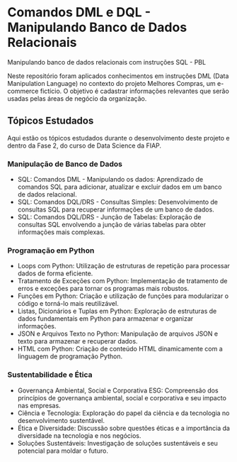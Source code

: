 # Comandos DML e DQL - Manipulando Banco de Dados Relacionais
Manipulando banco de dados relacionais com instruções SQL - PBL

Neste repositório foram aplicados conhecimentos em instruções DML (Data Manipulation Language) no contexto do projeto Melhores Compras, um e-commerce fictício. O objetivo é cadastrar informações relevantes que serão usadas pelas áreas de negócio da organização.

## Tópicos Estudados
Aqui estão os tópicos estudados durante o desenvolvimento deste projeto e dentro da Fase 2, do curso de Data Science da FIAP.

### Manipulação de Banco de Dados
- SQL: Comandos DML - Manipulando os dados: Aprendizado de comandos SQL para adicionar, atualizar e excluir dados em um banco de dados relacional.
- SQL: Comandos DQL/DRS - Consultas Simples: Desenvolvimento de consultas SQL para recuperar informações de um banco de dados.
- SQL: Comandos DQL/DRS - Junção de Tabelas: Exploração de consultas SQL envolvendo a junção de várias tabelas para obter informações mais complexas.

### Programação em Python
- Loops com Python: Utilização de estruturas de repetição para processar dados de forma eficiente.
- Tratamento de Exceções com Python: Implementação de tratamento de erros e exceções para tornar os programas mais robustos.
- Funções em Python: Criação e utilização de funções para modularizar o código e torná-lo mais reutilizável.
- Listas, Dicionários e Tuplas em Python: Exploração de estruturas de dados fundamentais em Python para armazenar e organizar informações.
- JSON e Arquivos Texto no Python: Manipulação de arquivos JSON e texto para armazenar e recuperar dados.
- HTML com Python: Criação de conteúdo HTML dinamicamente com a linguagem de programação Python.

### Sustentabilidade e Ética
- Governança Ambiental, Social e Corporativa ESG: Compreensão dos princípios de governança ambiental, social e corporativa e seu impacto nas empresas.
- Ciência e Tecnologia: Exploração do papel da ciência e da tecnologia no desenvolvimento sustentável.
- Ética e Diversidade: Discussão sobre questões éticas e a importância da diversidade na tecnologia e nos negócios.
- Soluções Sustentáveis: Investigação de soluções sustentáveis e seu potencial para moldar o futuro.
